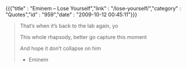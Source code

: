 {{{"title" : "Eminem – Lose Yourself","link" : "/lose-yourself/","category" : "Quotes","id" : "959","date" : "2009-10-12 00:45:11"}}}
> That&#8217;s when it&#8217;s back to the lab again, yo> 
> This whole rhapsody, better go capture this moment> 
> And hope it don&#8217;t collapse on him> 
> - Eminem